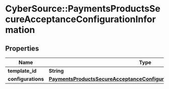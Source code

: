 # CyberSource::PaymentsProductsSecureAcceptanceConfigurationInformation

## Properties
Name | Type | Description | Notes
------------ | ------------- | ------------- | -------------
**template_id** | **String** |  | [optional] 
**configurations** | [**PaymentsProductsSecureAcceptanceConfigurationInformationConfigurations**](PaymentsProductsSecureAcceptanceConfigurationInformationConfigurations.md) |  | [optional] 


